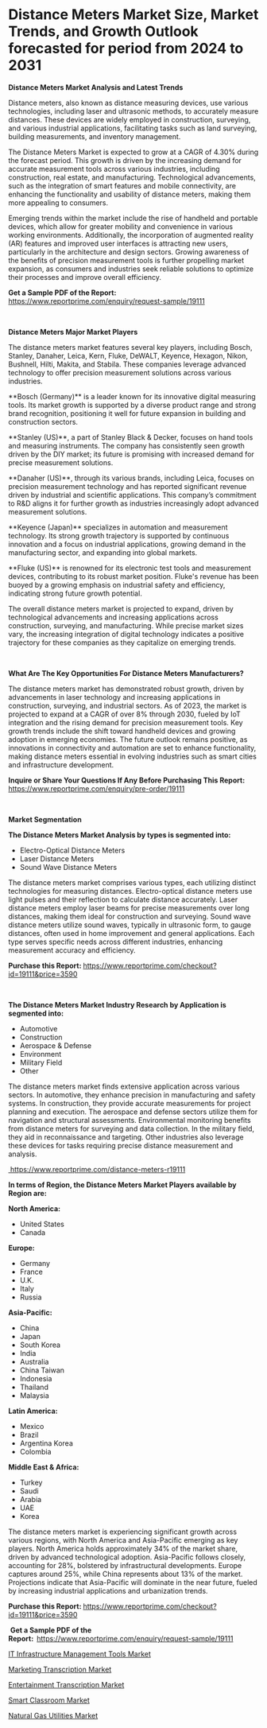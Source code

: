 <p><h1>Distance Meters Market Size, Market Trends, and Growth Outlook forecasted for period from 2024 to 2031</h1></p><p><strong>Distance Meters Market Analysis and Latest Trends</strong></p>
<p><p>Distance meters, also known as distance measuring devices, use various technologies, including laser and ultrasonic methods, to accurately measure distances. These devices are widely employed in construction, surveying, and various industrial applications, facilitating tasks such as land surveying, building measurements, and inventory management.</p><p>The Distance Meters Market is expected to grow at a CAGR of 4.30% during the forecast period. This growth is driven by the increasing demand for accurate measurement tools across various industries, including construction, real estate, and manufacturing. Technological advancements, such as the integration of smart features and mobile connectivity, are enhancing the functionality and usability of distance meters, making them more appealing to consumers.</p><p>Emerging trends within the market include the rise of handheld and portable devices, which allow for greater mobility and convenience in various working environments. Additionally, the incorporation of augmented reality (AR) features and improved user interfaces is attracting new users, particularly in the architecture and design sectors. Growing awareness of the benefits of precision measurement tools is further propelling market expansion, as consumers and industries seek reliable solutions to optimize their processes and improve overall efficiency.</p></p>
<p><strong>Get a Sample PDF of the Report:&nbsp;</strong> <a href="https://www.reportprime.com/enquiry/request-sample/19111?utm_campaign=1140&utm_medium=2&utm_source=Github&utm_content=ia&utm_term=22112024&utm_id=distance-meters">https://www.reportprime.com/enquiry/request-sample/19111</a></p>
<p>&nbsp;</p>
<p><strong>Distance Meters Major Market Players</strong></p>
<p><p>The distance meters market features several key players, including Bosch, Stanley, Danaher, Leica, Kern, Fluke, DeWALT, Keyence, Hexagon, Nikon, Bushnell, Hilti, Makita, and Stabila. These companies leverage advanced technology to offer precision measurement solutions across various industries.</p><p>**Bosch (Germany)** is a leader known for its innovative digital measuring tools. Its market growth is supported by a diverse product range and strong brand recognition, positioning it well for future expansion in building and construction sectors.</p><p>**Stanley (US)**, a part of Stanley Black & Decker, focuses on hand tools and measuring instruments. The company has consistently seen growth driven by the DIY market; its future is promising with increased demand for precise measurement solutions.</p><p>**Danaher (US)**, through its various brands, including Leica, focuses on precision measurement technology and has reported significant revenue driven by industrial and scientific applications. This company’s commitment to R&D aligns it for further growth as industries increasingly adopt advanced measurement solutions.</p><p>**Keyence (Japan)** specializes in automation and measurement technology. Its strong growth trajectory is supported by continuous innovation and a focus on industrial applications, growing demand in the manufacturing sector, and expanding into global markets.</p><p>**Fluke (US)** is renowned for its electronic test tools and measurement devices, contributing to its robust market position. Fluke's revenue has been buoyed by a growing emphasis on industrial safety and efficiency, indicating strong future growth potential.</p><p>The overall distance meters market is projected to expand, driven by technological advancements and increasing applications across construction, surveying, and manufacturing. While precise market sizes vary, the increasing integration of digital technology indicates a positive trajectory for these companies as they capitalize on emerging trends.</p></p>
<p>&nbsp;</p>
<p><strong>What Are The Key Opportunities For Distance Meters Manufacturers?</strong></p>
<p><p>The distance meters market has demonstrated robust growth, driven by advancements in laser technology and increasing applications in construction, surveying, and industrial sectors. As of 2023, the market is projected to expand at a CAGR of over 8% through 2030, fueled by IoT integration and the rising demand for precision measurement tools. Key growth trends include the shift toward handheld devices and growing adoption in emerging economies. The future outlook remains positive, as innovations in connectivity and automation are set to enhance functionality, making distance meters essential in evolving industries such as smart cities and infrastructure development.</p></p>
<p><strong>Inquire or Share Your Questions If Any Before Purchasing This Report:</strong> <a href="https://www.reportprime.com/enquiry/pre-order/19111?utm_campaign=1140&utm_medium=2&utm_source=Github&utm_content=ia&utm_term=22112024&utm_id=distance-meters">https://www.reportprime.com/enquiry/pre-order/19111</a></p>
<p>&nbsp;</p>
<p><strong>Market Segmentation</strong></p>
<p><strong>The Distance Meters Market Analysis by types is segmented into:</strong></p>
<p><ul><li>Electro-Optical Distance Meters</li><li>Laser Distance Meters</li><li>Sound Wave Distance Meters</li></ul></p>
<p><p>The distance meters market comprises various types, each utilizing distinct technologies for measuring distances. Electro-optical distance meters use light pulses and their reflection to calculate distance accurately. Laser distance meters employ laser beams for precise measurements over long distances, making them ideal for construction and surveying. Sound wave distance meters utilize sound waves, typically in ultrasonic form, to gauge distances, often used in home improvement and general applications. Each type serves specific needs across different industries, enhancing measurement accuracy and efficiency.</p></p>
<p><strong>Purchase this Report:&nbsp;</strong><a href="https://www.reportprime.com/checkout?id=19111&price=3590&utm_campaign=1140&utm_medium=2&utm_source=Github&utm_content=ia&utm_term=22112024&utm_id=distance-meters">https://www.reportprime.com/checkout?id=19111&price=3590</a></p>
<p>&nbsp;</p>
<p><strong>The Distance Meters Market Industry Research by Application is segmented into:</strong></p>
<p><ul><li>Automotive</li><li>Construction</li><li>Aerospace & Defense</li><li>Environment</li><li>Military Field</li><li>Other</li></ul></p>
<p><p>The distance meters market finds extensive application across various sectors. In automotive, they enhance precision in manufacturing and safety systems. In construction, they provide accurate measurements for project planning and execution. The aerospace and defense sectors utilize them for navigation and structural assessments. Environmental monitoring benefits from distance meters for surveying and data collection. In the military field, they aid in reconnaissance and targeting. Other industries also leverage these devices for tasks requiring precise distance measurement and analysis.</p></p>
<p><a href="https://www.reportprime.com/distance-meters-r19111?utm_campaign=1140&utm_medium=2&utm_source=Github&utm_content=ia&utm_term=22112024&utm_id=distance-meters">&nbsp;https://www.reportprime.com/distance-meters-r19111</a></p>
<p><strong>In terms of Region, the Distance Meters Market Players available by Region are:</strong></p>
<p>
    <p> <strong> North America: </strong>
        <ul>
            <li>United States</li>
            <li>Canada</li>
        </ul>
        </p> 
    <p> <strong> Europe: </strong>
        <ul>
            <li>Germany</li>
            <li>France</li>
            <li>U.K.</li>
            <li>Italy</li>
            <li>Russia</li>
        </ul>
        </p> 
    <p> <strong> Asia-Pacific: </strong>
        <ul>
            <li>China</li>
            <li>Japan</li>
            <li>South Korea</li>
            <li>India</li>
            <li>Australia</li>
            <li>China Taiwan</li>
            <li>Indonesia</li>
            <li>Thailand</li>
            <li>Malaysia</li>
        </ul>
        </p> 
    <p> <strong> Latin America: </strong>
        <ul>
            <li>Mexico</li>
            <li>Brazil</li>
            <li>Argentina Korea</li>
            <li>Colombia</li>
        </ul>
        </p> 
    <p> <strong> Middle East & Africa: </strong>
        <ul>
            <li>Turkey</li>
            <li>Saudi</li>
            <li>Arabia</li>
            <li>UAE</li>
            <li>Korea</li>
        </ul>
    </p>
    </p>
<p><p>The distance meters market is experiencing significant growth across various regions, with North America and Asia-Pacific emerging as key players. North America holds approximately 34% of the market share, driven by advanced technological adoption. Asia-Pacific follows closely, accounting for 28%, bolstered by infrastructural developments. Europe captures around 25%, while China represents about 13% of the market. Projections indicate that Asia-Pacific will dominate in the near future, fueled by increasing industrial applications and urbanization trends.</p></p>
<p><strong>Purchase this Report: </strong><a href="https://www.reportprime.com/checkout?id=19111&price=3590&utm_campaign=1140&utm_medium=2&utm_source=Github&utm_content=ia&utm_term=22112024&utm_id=distance-meters">https://www.reportprime.com/checkout?id=19111&price=3590</a></p>
<p>&nbsp;<strong>Get a Sample PDF of the Report:&nbsp;&nbsp;</strong><a href="https://www.reportprime.com/enquiry/request-sample/19111?utm_campaign=1140&utm_medium=2&utm_source=Github&utm_content=ia&utm_term=22112024&utm_id=distance-meters">https://www.reportprime.com/enquiry/request-sample/19111</a></p>
<p><strong></strong></p>
<p><p><a href="https://www.linkedin.com/pulse/infrastructure-management-tools-landscape-product-spectrum-market-r5x4e?utm_campaign=1140&utm_medium=2&utm_source=Github&utm_content=ia&utm_term=22112024&utm_id=distance-meters">IT Infrastructure Management Tools Market</a></p><p><a href="https://www.linkedin.com/pulse/marketing-transcription-industry-report-examines-recent-innovations-tjgoe?utm_campaign=1140&utm_medium=2&utm_source=Github&utm_content=ia&utm_term=22112024&utm_id=distance-meters">Marketing Transcription Market</a></p><p><a href="https://www.linkedin.com/pulse/entertainment-transcription-market-size-insights-types-share-itdze?utm_campaign=1140&utm_medium=2&utm_source=Github&utm_content=ia&utm_term=22112024&utm_id=distance-meters">Entertainment Transcription Market</a></p><p><a href="https://issuu.com/reportprime-2/docs/smart-classroom-market-size-2030.pp_1de00a9496bc45?utm_campaign=1140&utm_medium=2&utm_source=Github&utm_content=ia&utm_term=22112024&utm_id=distance-meters">Smart Classroom Market</a></p><p><a href="https://issuu.com/reportprime-2/docs/natural-gas-utilities-market-size-2_ba00faf445efdb?utm_campaign=1140&utm_medium=2&utm_source=Github&utm_content=ia&utm_term=22112024&utm_id=distance-meters">Natural Gas Utilities Market</a></p></p>